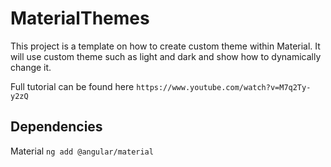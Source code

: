 # MaterialThemes

This project is a template on how to create custom theme within Material.
It will use custom theme such as light and dark and show how to dynamically change it.

Full tutorial can be found here `https://www.youtube.com/watch?v=M7q2Ty-y2zQ`


## Dependencies
Material `ng add @angular/material`
